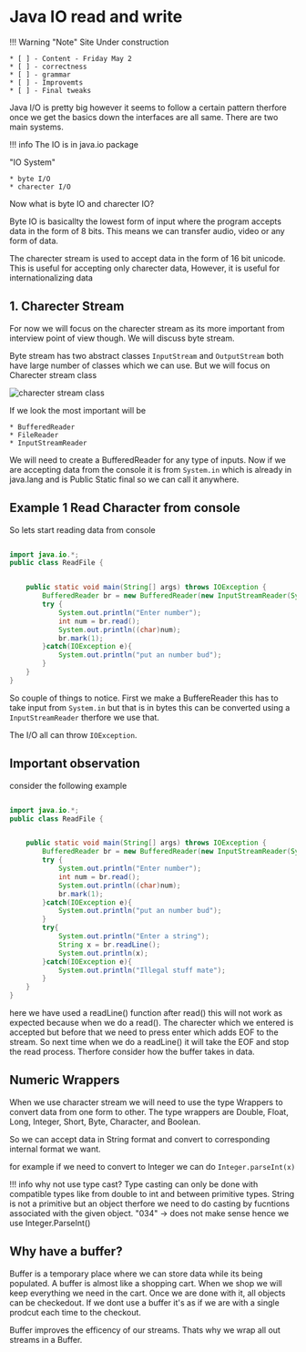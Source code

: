 # Java IO read and write


!!! Warning "Note"
    Site Under construction

    * [ ] - Content - Friday May 2
    * [ ] - correctness
    * [ ] - grammar
    * [ ] - Improvemts
    * [ ] - Final tweaks



Java I/O is pretty big however it seems to follow a certain pattern therfore once we get the basics down the interfaces are all same. There are two main systems.

!!! info
    The IO is in java.io package

"IO System"

    * byte I/O
    * charecter I/O


Now what is byte IO and charecter IO?

Byte IO is basicallty the lowest form of input where the program accepts data in the form of 8 bits. This means we can transfer audio, video or any form of data.

The charecter stream is used to accept data in the form of 16 bit unicode. This is useful for accepting only charecter data, However, it is useful for internationalizing data



## 1. Charecter Stream

For now we will focus on the charecter stream as its more important from interview point of view though. We will discuss byte stream.

Byte stream has two abstract classes `InputStream` and `OutputStream` both have large number of classes which we can use. But we will focus on Charecter stream class

![charecter stream class]("images/io/char_stream.png")

If we look the most important will be 

    * BufferedReader
    * FileReader
    * InputStreamReader

We will need to create a BufferedReader for any type of inputs. Now if we are accepting data from the console it is from `System.in` which is already in java.lang and is Public Static final so we can call it anywhere.

## Example 1 Read Character from console

So lets start reading data from console 


```java

import java.io.*;
public class ReadFile {


    public static void main(String[] args) throws IOException {
        BufferedReader br = new BufferedReader(new InputStreamReader(System.in));
        try {
            System.out.println("Enter number");
            int num = br.read();
            System.out.println((char)num);
            br.mark(1);
        }catch(IOException e){
            System.out.println("put an number bud");
        }   
    }
}
```

So couple of things to notice. First we make a BuffereReader this has to take input from `System.in` but that is in bytes this can be converted using a `InputStreamReader` therfore we use that.

The I/O all can throw `IOException`.

## Important observation

consider the following example

```java

import java.io.*;
public class ReadFile {


    public static void main(String[] args) throws IOException {
        BufferedReader br = new BufferedReader(new InputStreamReader(System.in));
        try {
            System.out.println("Enter number");
            int num = br.read();
            System.out.println((char)num);
            br.mark(1);
        }catch(IOException e){
            System.out.println("put an number bud");
        }
        try{
            System.out.println("Enter a string");
            String x = br.readLine();
            System.out.println(x);
        }catch(IOException e){
            System.out.println("Illegal stuff mate");
        }
    }
}

```
here we have used a readLine() function after read() this will not work as expected because when we do a read(). The charecter which we entered is accepted but before that we need to press enter which adds EOF to the stream. So next time when we do a readLine() it will take the EOF and stop the read process. Therfore consider how the buffer takes in data.

## Numeric Wrappers

When we use character stream we will need to use the type Wrappers to convert data from one form to other. The type wrappers are Double, Float, Long, Integer, Short, Byte, Character, and Boolean.

So we can accept data in String format and convert to corresponding internal format we want.

for example if we need to convert to Integer we can do `Integer.parseInt(x)`

!!! info 
     why not use type cast?
     Type casting can only be done with compatible types like from double to int and between primitive types.
     String is not a primitive but an object therfore we need to do casting by fucntions associated with the given 
     object. "034" -> does not make sense hence we use Integer.ParseInt()



## Why have a buffer?
Buffer is a temporary place where we can store data while its being populated. A buffer is almost like a shopping cart. When we shop we will keep everything we need in the cart. Once we are done with it, all objects can be checkedout. If we dont use a buffer it's as if we are with a single prodcut each time to the checkout. 

Buffer improves the efficency of our streams. Thats why we wrap all out streams in a Buffer.
